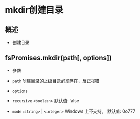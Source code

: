 # mkdir创建目录

## 概述

+ 创建目录

## fsPromises.mkdir(path\[, options])

+ 参数

+ `path` 创建目录的上级目录必须存在，反正报错

+ `options`

+ `recursive` `<boolean>` 默认值: false

+ `mode` `<string>` | `<integer>` Windows 上不支持。 默认值: 0o777
